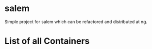 # salem

Simple project for salem which can be refactored and distributed at ng.

# List of all Containers
